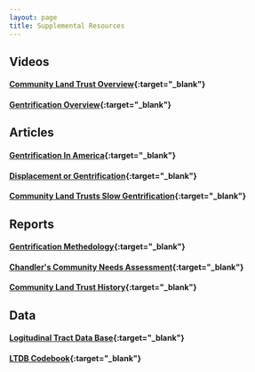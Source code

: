 ```yaml
---
layout: page
title: Supplemental Resources
---
```


## Videos

#### [Community Land Trust Overview](https://www.youtube.com/watch?time_continue=2&v=iWzmZjym8d4&feature=emb_logo){:target="_blank"}

#### [Gentrification Overview](https://www.youtube.com/watch?v=V0zAvlmzDFc){:target="_blank"}


## Articles

#### [Gentrification In America](/files/gentrification-in-america-report.pdf){:target="_blank"}

#### [Displacement or Gentrification](/files/displacement-or-succession.pdf){:target="_blank"}

#### [Community Land Trusts Slow Gentrification](/files/CLT-slow-gentrification.pdf){:target="_blank"}


## Reports

#### [Gentrification Methedology](/files/gentrification-methodology.pdf){:target="_blank"}

#### [Chandler's Community Needs Assessment](https://www.chandleraz.gov/sites/default/files/City-of-Chandler-2019-REPORT-Community-Needs-Assessment-Executive-Summary-09.12.19.pdf){:target="_blank"}

#### [Community Land Trust History](https://community-wealth.org/sites/clone.community-wealth.org/files/downloads/report-davis14.pdf){:target="_blank"}


## Data

#### [Logitudinal Tract Data Base](https://s4.ad.brown.edu/projects/diversity/Researcher/Bridging.htm){:target="_blank"}

#### [LTDB Codebook](/files/LTBD-codebook.pdf){:target="_blank"}
